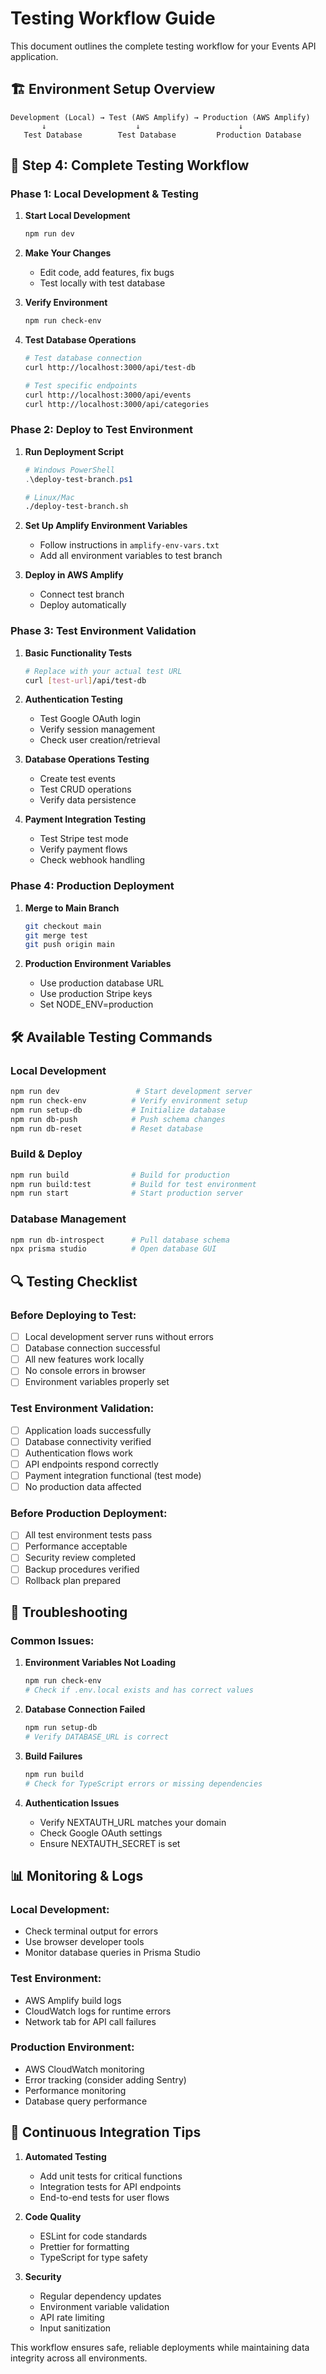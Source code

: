 # Testing Workflow Guide

This document outlines the complete testing workflow for your Events API application.

## 🏗️ **Environment Setup Overview**

```
Development (Local) → Test (AWS Amplify) → Production (AWS Amplify)
       ↓                    ↓                      ↓
   Test Database        Test Database         Production Database
```

## 🔄 **Step 4: Complete Testing Workflow**

### **Phase 1: Local Development & Testing**

1. **Start Local Development**

    ```bash
    npm run dev
    ```

2. **Make Your Changes**

    - Edit code, add features, fix bugs
    - Test locally with test database

3. **Verify Environment**

    ```bash
    npm run check-env
    ```

4. **Test Database Operations**

    ```bash
    # Test database connection
    curl http://localhost:3000/api/test-db

    # Test specific endpoints
    curl http://localhost:3000/api/events
    curl http://localhost:3000/api/categories
    ```

### **Phase 2: Deploy to Test Environment**

1. **Run Deployment Script**

    ```powershell
    # Windows PowerShell
    .\deploy-test-branch.ps1
    ```

    ```bash
    # Linux/Mac
    ./deploy-test-branch.sh
    ```

2. **Set Up Amplify Environment Variables**

    - Follow instructions in `amplify-env-vars.txt`
    - Add all environment variables to test branch

3. **Deploy in AWS Amplify**
    - Connect test branch
    - Deploy automatically

### **Phase 3: Test Environment Validation**

1. **Basic Functionality Tests**

    ```bash
    # Replace with your actual test URL
    curl [test-url]/api/test-db
    ```

2. **Authentication Testing**

    - Test Google OAuth login
    - Verify session management
    - Check user creation/retrieval

3. **Database Operations Testing**

    - Create test events
    - Test CRUD operations
    - Verify data persistence

4. **Payment Integration Testing**
    - Test Stripe test mode
    - Verify payment flows
    - Check webhook handling

### **Phase 4: Production Deployment**

1. **Merge to Main Branch**

    ```bash
    git checkout main
    git merge test
    git push origin main
    ```

2. **Production Environment Variables**
    - Use production database URL
    - Use production Stripe keys
    - Set NODE_ENV=production

## 🛠️ **Available Testing Commands**

### **Local Development**

```bash
npm run dev                 # Start development server
npm run check-env          # Verify environment setup
npm run setup-db           # Initialize database
npm run db-push            # Push schema changes
npm run db-reset           # Reset database
```

### **Build & Deploy**

```bash
npm run build              # Build for production
npm run build:test         # Build for test environment
npm run start              # Start production server
```

### **Database Management**

```bash
npm run db-introspect      # Pull database schema
npx prisma studio          # Open database GUI
```

## 🔍 **Testing Checklist**

### **Before Deploying to Test:**

-   [ ] Local development server runs without errors
-   [ ] Database connection successful
-   [ ] All new features work locally
-   [ ] No console errors in browser
-   [ ] Environment variables properly set

### **Test Environment Validation:**

-   [ ] Application loads successfully
-   [ ] Database connectivity verified
-   [ ] Authentication flows work
-   [ ] API endpoints respond correctly
-   [ ] Payment integration functional (test mode)
-   [ ] No production data affected

### **Before Production Deployment:**

-   [ ] All test environment tests pass
-   [ ] Performance acceptable
-   [ ] Security review completed
-   [ ] Backup procedures verified
-   [ ] Rollback plan prepared

## 🚨 **Troubleshooting**

### **Common Issues:**

1. **Environment Variables Not Loading**

    ```bash
    npm run check-env
    # Check if .env.local exists and has correct values
    ```

2. **Database Connection Failed**

    ```bash
    npm run setup-db
    # Verify DATABASE_URL is correct
    ```

3. **Build Failures**

    ```bash
    npm run build
    # Check for TypeScript errors or missing dependencies
    ```

4. **Authentication Issues**
    - Verify NEXTAUTH_URL matches your domain
    - Check Google OAuth settings
    - Ensure NEXTAUTH_SECRET is set

## 📊 **Monitoring & Logs**

### **Local Development:**

-   Check terminal output for errors
-   Use browser developer tools
-   Monitor database queries in Prisma Studio

### **Test Environment:**

-   AWS Amplify build logs
-   CloudWatch logs for runtime errors
-   Network tab for API call failures

### **Production Environment:**

-   AWS CloudWatch monitoring
-   Error tracking (consider adding Sentry)
-   Performance monitoring
-   Database query performance

## 🔄 **Continuous Integration Tips**

1. **Automated Testing**

    - Add unit tests for critical functions
    - Integration tests for API endpoints
    - End-to-end tests for user flows

2. **Code Quality**

    - ESLint for code standards
    - Prettier for formatting
    - TypeScript for type safety

3. **Security**
    - Regular dependency updates
    - Environment variable validation
    - API rate limiting
    - Input sanitization

This workflow ensures safe, reliable deployments while maintaining data integrity across all environments.
